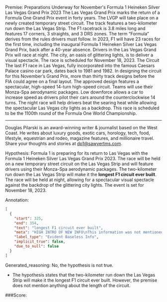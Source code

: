
Premise:
Preparations Underway for November's Formula 1 Heineken Silver Las Vegas Grand Prix 2023
The Las Vegas Grand Prix marks the return of a Formula One Grand Prix event in forty years. The LVGP will take place on a newly created temporary street circuit. The track features a two-kilometer run down the Las Vegas Strip.
The F1 racetrack is 3.8 miles long and features 17 corners, 3 straights, and 3 DRS zones. The term “Formula” derives from the rules drivers must follow. In 2023, F1 will have 23 races for the first time, including the inaugural Formula 1 Heineken Silver Las Vegas Grand Prix, back after a 40-year absence.
Drivers in the Las Vegas Grand Prix will race at night. The city, an oasis of glittering lights, is to deliver a visual spectacle. The race is scheduled for November 18, 2023.
The Circuit
The last F1 race in Las Vegas, fully incorporated into the famous Caesars Palace casino car park, dates back to 1981 and 1982.
In designing the circuit for this November’s Grand Prix, more than thirty track designs before the FIA could agree on a final layout. The approved design features a spectacular, high-speed 14-turn high-speed circuit.
Teams will use their Monza-Spa aerodynamic packages. Low downforce allows a car to increase speed as drivers pilot their cars around the counterclockwise 14 turns.
The night race will help drivers beat the searing heat while allowing the spectacular Las Vegas city lights as a backdrop.
This race is scheduled to be the 1100th round of the Formula One World Championship.
***
Douglas Pilarski is an award-winning writer & journalist based on the West Coast. He writes about luxury goods, exotic cars, horology, tech, food, lifestyle, equestrian and rodeo, magazine features, and millionaire travel.
Share your thoughts and stories at dp1@sawyertms.com.

Hypothesis:
Formula 1 is preparing for its return to Las Vegas with the Formula 1 Heineken Silver Las Vegas Grand Prix 2023. The race will be held on a new temporary street circuit on the Las Vegas Strip and will feature drivers using their Monza-Spa aerodynamic packages. The two-kilometer run down the Las Vegas Strip will make it the **longest F1 circuit ever built**. The race will be held at night, allowing for a spectacular visual spectacle against the backdrop of the glittering city lights. The event is set for November 18, 2023.

Annotation:
```json
[
  {
    "start": 325,
    "end": 354,
    "text": "longest F1 circuit ever built",
    "meta": "HIGH INTRO OF NEW INFO\nThis information was not mentioned in the source content",
    "label_type": "Evident Baseless Info",
    "implicit_true": false,
    "due_to_null": false
  }
]
```

Generated_reasoning:
No, the hypothesis is not true. 
- The hypothesis states that the two-kilometer run down the Las Vegas Strip will make it the longest F1 circuit ever built. However, the premise does not mention anything about the length of the circuit.

###Score:
